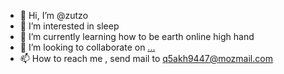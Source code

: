 - 👋 Hi, I’m @zutzo
- 👀 I’m interested in sleep
- 🌱 I’m currently learning how to be earth online high hand
- 💞️ I’m looking to collaborate on [...](https://github.com/Cats-Team/AdRules)
- 📫 How to reach me , send mail to q5akh9447@mozmail.com


<!---
zutzo/zutzo is a ✨ special ✨ repository because its `README.md` (this file) appears on your GitHub profile.
You can click the Preview link to take a look at your changes.
--->
